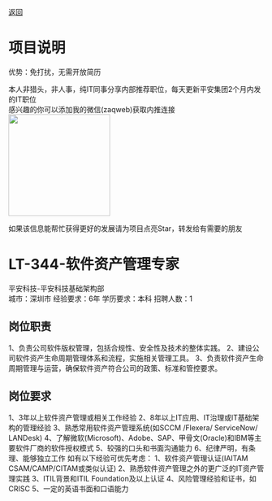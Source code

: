 [返回](../../)

# 项目说明

优势：免打扰，无需开放简历

本人非猎头，非人事，纯IT同事分享内部推荐职位，每天更新平安集团2个月内发的IT职位  
感兴趣的你可以添加我的微信(zaqweb)获取内推连接  
<img src="https://github.com/zaqweb/PA-IT-JOBS/blob/master/WechatICode.jpeg"  height="200" width="200">

如果该信息能帮忙获得更好的发展请为项目点亮Star，转发给有需要的朋友

# LT-344-软件资产管理专家
平安科技-平安科技基础架构部  
城市：深圳市 经验要求：6年 学历要求：本科  招聘人数：1

## 岗位职责
1、负责公司软件版权管理，包括合规性、安全性及技术的整体实践。
2、建设公司软件资产生命周期管理体系和流程，实施相关管理工具。
3、负责软件资产生命周期管理与运营，确保软件资产符合公司的政策、标准和管控要求。

## 岗位要求
1、3年以上软件资产管理或相关工作经验
2、8年以上IT应用、IT治理或IT基础架构的管理经验
3、熟悉常用软件资产管理系统(如SCCM /Flexera/ ServiceNow/ LANDesk)
4、了解微软(Microsoft)、Adobe、SAP、甲骨文(Oracle)和IBM等主要软件厂商的软件授权模式
5、较强的口头和书面沟通能力
6、纪律严明，有条理、能够独立工作
如有以下经验可优先考虑：
1、软件资产管理认证(IAITAM CSAM/CAMP/CITAM或类似认证)
2、熟悉软件资产管理之外的更广泛的IT资产管理实践
3、ITIL背景和ITIL Foundation及以上认证
4、风险管理经验和证书，如CRISC
5、一定的英语书面和口语能力




